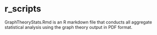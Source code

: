 # r_scripts
GraphTheoryStats.Rmd is an R markdown file that conducts all aggregate statistical analysis using the graph theory output in PDF format.
